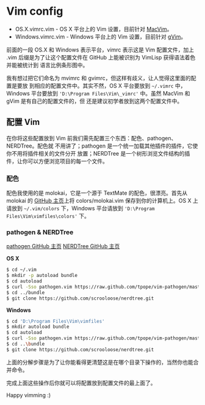 Vim config
==========

- OS.X.vimrc.vim - OS X 平台上的 Vim 设置，目前针对 [MacVim][1]。
- Windows.vimrc.vim - Windows 平台上的 Vim 设置，目前针对 [gVim][2]。

前面的一段 OS.X 和 Windows 表示平台，vimrc 表示这是 Vim 配置文件，加上 .vim
后缀是为了让这个配置文件在 GitHub 上能被识别为 VimLisp 获得语法着色并能被统计到
语言比例条形图中。

我有想过把它们命名为 mvimrc 和 gvimrc，但这样有歧义，让人觉得这里面的配置是要放
到相应的配置文件中。其实不然，OS X 平台要放到 `~/.vimrc` 中，Windows 平台要放到
`'D:\Program Files\Vim\_vimrc'` 中。虽然 MacVim 和 gVim 是有自己的配置文件的，但
还是建议初学者放到这两个配置文件中。

配置 Vim
--------

在你将这些配置放到 Vim 前我们需先配置三个东西：配色、pathogen、NERDTree。配色就
不用讲了；pathogen 是一个统一加载其他插件的插件，它使你不用将插件相关的文件分开
放置；NERDTree 是一个树形浏览文件结构的插件，让你可以方便浏览项目的每一个文件。

### 配色 ###

配色我使用的是 molokai，它是一个源于 TextMate 的配色，很漂亮。首先从 molokai 的
[GitHub 主页][3]上将 colors/molokai.vim 保存到你的计算机上。OS X 上请放到
`~/.vim/colors` 下，Windows 平台请放到 `'D:\Program Files\Vim\vimfiles\colors'`
下。

### pathogen & NERDTree ###

[pathogen GitHub 主页][4]
[NERDTree GitHub 主页][5]

**OS X**

```bash
$ cd ~/.vim
$ mkdir -p autoload bundle
$ cd autoload
$ curl -Sso pathogen.vim https://raw.github.com/tpope/vim-pathogen/master/autoload/pathogen.vim
$ cd ../bundle
$ git clone https://github.com/scrooloose/nerdtree.git
```

**Windows**

```bash
$ cd 'D:\Program Files\Vim\vimfiles'
$ mkdir autoload bundle
$ cd autoload
$ curl -Sso pathogen.vim https://raw.github.com/tpope/vim-pathogen/master/autoload/pathogen.vim
$ cd ..\bundle
$ git clone https://github.com/scrooloose/nerdtree.git
```

上面的分解步骤是为了让你能看得更清楚这是在哪个目录下操作的，当然你也能合并命令。

完成上面这些操作后你就可以将配置放到配置文件的最上面了。

Happy vimming :)

[1]: http://www.vim.org/download.php#mac
[2]: http://www.vim.org/download.php#pc
[3]: https://github.com/tomasr/molokai
[4]: https://github.com/tpope/vim-pathogen
[5]: https://github.com/scrooloose/nerdtree

